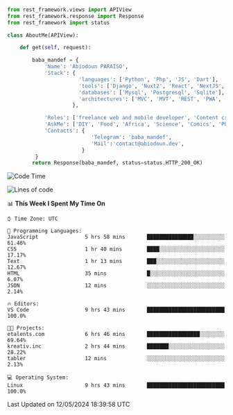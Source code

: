 ###
```python
from rest_framework.views import APIView
from rest_framework.response import Response
from rest_framework import status

class AboutMe(APIView):

    def get(self, request):

        baba_mandef = {
            'Name': 'Abiodoun PARAISO',
            'Stack': {
                       'languages': ['Python', 'Php', 'JS', 'Dart'],
                       'tools': ['Django', 'Nuxt2', 'React', 'NextJS', 'Flutter'],
                       'databases': ['Mysql', 'Postgresql', 'Sqlite'],
                       'architectures': ['MVC', 'MVT', 'REST', 'PWA', 'SPA', 'MicroServices']
                     },

            'Roles': ['freelance web and mobile developer', 'Content creator', 'Teacher', 'Mentor'],
            'AskMe': ['DIY', 'Food', 'Africa', 'Science', 'Comics', 'Photography', 'Tech', 'Programming', 'Mechatronics'],
            'Contacts': {
                           'Telegram': 'baba_mandef',
                           'Mail':'contact@abiodoun.dev',
                        }
         }
        return Response(baba_mandef, status=status.HTTP_200_OK)

```                    

<!--START_SECTION:waka-->
![Code Time](http://img.shields.io/badge/Code%20Time-1%2C050%20hrs%2019%20mins-blue)

![Lines of code](https://img.shields.io/badge/From%20Hello%20World%20I%27ve%20Written-273%20Thousand%20lines%20of%20code-blue)

📊 **This Week I Spent My Time On** 

```text
⌚︎ Time Zone: UTC

💬 Programming Languages: 
JavaScript               5 hrs 58 mins       ███████████████░░░░░░░░░░   61.46% 
CSS                      1 hr 40 mins        ████░░░░░░░░░░░░░░░░░░░░░   17.17% 
Text                     1 hr 13 mins        ███░░░░░░░░░░░░░░░░░░░░░░   12.67% 
HTML                     35 mins             █░░░░░░░░░░░░░░░░░░░░░░░░   6.07% 
JSON                     12 mins             ░░░░░░░░░░░░░░░░░░░░░░░░░   2.14%

🔥 Editors: 
VS Code                  9 hrs 43 mins       █████████████████████████   100.0%

🐱‍💻 Projects: 
etalents.com             6 hrs 46 mins       █████████████████░░░░░░░░   69.64% 
kreativ.inc              2 hrs 44 mins       ███████░░░░░░░░░░░░░░░░░░   28.22% 
tabler                   12 mins             ░░░░░░░░░░░░░░░░░░░░░░░░░   2.13%

💻 Operating System: 
Linux                    9 hrs 43 mins       █████████████████████████   100.0%

```


 Last Updated on 12/05/2024 18:39:58 UTC
<!--END_SECTION:waka-->
